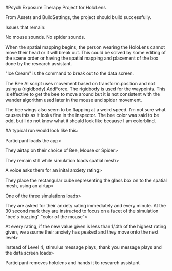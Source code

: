 #Psych Exposure Therapy Project for HoloLens

From Assets and BuildSettings, the project should build successfully.

Issues that remain:

No mouse sounds. No spider sounds.

When the spatial mapping begins, the person wearing the HoloLens cannot move their head or it will break out. This could be solved by some editing of the scene order or having the spatial mapping and placement of the box done by the research assistant.

"Ice Cream" is the command to break out to the data screen.

The Bee AI script uses movement based on transform.position and not using a (rigidbody).AddForce. The rigidbody is used for the waypoints. This is effective to get the bee to move around but it is not consistent with the wander algorithm used later in the mouse and spider movement.

The bee wings also seem to be flapping at a weird speed. I'm not sure what causes this as it looks fine in the inspector. The bee color was said to be odd, but I do not know what it should look like because I am colorblind.

#A typical run would look like this:

Participant loads the app>

They airtap on their choice of Bee, Mouse or Spider>

They remain still while simulation loads spatial mesh>

A voice asks them for an inital anxiety rating>

They place the rectangular cube representing the glass box on to the spatial mesh, using an airtap>

One of the three simulations loads>

They are asked for their anxiety rating immediately and every minute. At the 30 second mark they are instructed to focus on a facet of the simulation "bee's buzzing" "color of the mouse">

At every rating, if the new value given is less than 1/4th of the highest rating given, we assume their anxiety has peaked and they move onto the next level>

instead of Level 4, stimulus message plays, thank you message plays and the data screen loads>

Participant removes hololens and hands it to research assistant

